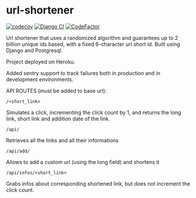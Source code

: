 # url-shortener
[![codecov](https://codecov.io/gh/michelececcacci/url-shortener/branch/main/graph/badge.svg?token=04TBME77VL)](https://codecov.io/gh/michelececcacci/url-shortener)
[![Django CI](https://github.com/michelececcacci/url-shortener/actions/workflows/django.yml/badge.svg)](https://github.com/michelececcacci/url-shortener/actions/workflows/django.yml)
[![CodeFactor](https://www.codefactor.io/repository/github/michelececcacci/url-shortener/badge/main)](https://www.codefactor.io/repository/github/michelececcacci/url-shortener/overview/main)

Url shortener that uses a randomized algorithm and guarantees up to 2 billion unique ids based, with a fixed 6-character url short id. 
Built using Django and Postgresql. 

Project deployed on Heroku. 

Added sentry support to track failures both in production and in development environments. 

API ROUTES (must be added to base url):
```
/<short_link>
```
Simulates a click, incrementing the click count by 1, and returns the long link, short link and addition date of the link.
```
/api/
```
Retrieves all the links and all their informations
```
/api/add/
```
Allows to add a custom url (using the long field) and shortens it
```
/api/infos/<short_link>
```
Grabs infos about corresponding shortened link, but does not increment the click count.
